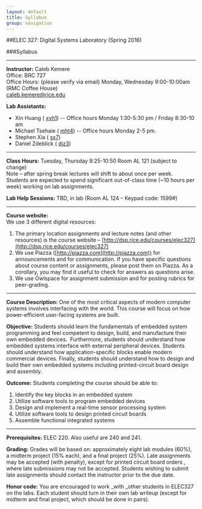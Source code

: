 ```yaml
---
layout: default
title: Syllabus
group: navigation
---
```

##ELEC 327: Digital Systems Laboratory (Spring 2016)

###Syllabus

***

**Instructor:**
Caleb Kemere  
Office: BRC 727  
Office Hours: (please verify via email) Monday, Wednesday 9:00-10:00am (RMC Coffee House)  
caleb.kemere@rice.edu

**Lab Assistants:**
  
  
  - Xin Huang ( [xyh1](mailto:xyh1@rice.edu)) -- Office hours Monday 1:30-5:30 pm / Friday 8:30-10 am
  - Michael Tsehaie ( [mht4](mailto:mht4@rice.edu))  -- Office hours Monday 2-5 pm.
  - Stephen Xia ( [sx7](mailto:sx7@rice.edu))
  - Daniel Zdeblick ( [djz3](mailto:djz3@rice.edu))


---

**Class Hours:** Tuesday, Thursday 9:25-10:50 Room AL 121 (subject to change)  
Note – after spring break lectures will shift to about once per week. Students are expected to spend significant out-of-class time (~10 hours per week) working on lab assignments.

**Lab Help Sessions:** TBD, in lab (Room AL 124 – Keypad code: 1599#)

---

**Course website:**  
We use 3 different digital resources:

1. The primary location assignments and lecture notes (and other resources) is the course
website – [http://dsp.rice.edu/courses/elec327](http://dsp.rice.edu/courses/elec327)
2. We use Piazza ([http://piazza.com](http://piazza.com)) for announcements and for
   communication. If you have specific questions about course content or assignments, please post
   them on Piazza. As a corollary, you may find it useful to check for answers as questions
   arise.
3. We use Owlspace for assignment submission and for posting rubrics for peer-grading.

---

**Course Description:** One of the most critical aspects of modern computer systems involves interfacing with the world. This course will focus on how power-efficient user-facing systems are built.

**Objective:** Students should learn the fundamentals of embedded system programming and feel
competent to design, build, and manufacture their own embedded devices. &nbsp;Furthermore,
students should understand how embedded systems interface with external peripheral devices.
Students should understand how application-specific blocks enable modern commercial devices.
Finally, students should understand how to design and build their own embedded systems
including printed-circuit board design and assembly.

**Outcome:** Students completing the course should be able to:

1. Identify the key blocks in an embedded system
2. Utilize software tools to program embedded devices
3. Design and implement a real-time sensor processing system
4. Utilize software tools to design printed circuit boards
5. Assemble functional integrated systems

---

**Prerequisites:** ELEC 220. Also useful are 240 and 241.

**Grading:** Grades will be based on: approximately eight lab modules (60%), a midterm project
(15% each), and a final project (25%). Late assignments may be accepted (with penalty), except
for printed circuit board orders , where late submissions may not be accepted. Students wishing
to submit late assignments should contact the instructor prior to the due date.

**Honor code:**  You are encouraged to work _with _other students in ELEC327 on the labs. Each
student should turn in their own lab writeup (except for midterm and final project, which
should be done in pairs).

